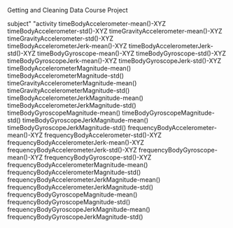 Getting and Cleaning Data Course Project

subject" "activity 
timeBodyAccelerometer-mean()-XYZ 
timeBodyAccelerometer-std()-XYZ 
timeGravityAccelerometer-mean()-XYZ 
timeGravityAccelerometer-std()-XYZ  
timeBodyAccelerometerJerk-mean()-XYZ 
timeBodyAccelerometerJerk-std()-XYZ
timeBodyGyroscope-mean()-XYZ 
timeBodyGyroscope-std()-XYZ 
timeBodyGyroscopeJerk-mean()-XYZ 
timeBodyGyroscopeJerk-std()-XYZ  
timeBodyAccelerometerMagnitude-mean() 
timeBodyAccelerometerMagnitude-std() 
timeGravityAccelerometerMagnitude-mean() 
timeGravityAccelerometerMagnitude-std() 
timeBodyAccelerometerJerkMagnitude-mean() 
timeBodyAccelerometerJerkMagnitude-std() 
timeBodyGyroscopeMagnitude-mean() 
timeBodyGyroscopeMagnitude-std() 
timeBodyGyroscopeJerkMagnitude-mean() 
timeBodyGyroscopeJerkMagnitude-std() 
frequencyBodyAccelerometer-mean()-XYZ 
frequencyBodyAccelerometer-std()-XYZ 
frequencyBodyAccelerometerJerk-mean()-XYZ 
frequencyBodyAccelerometerJerk-std()-XYZ 
frequencyBodyGyroscope-mean()-XYZ 
frequencyBodyGyroscope-std()-XYZ 
frequencyBodyAccelerometerMagnitude-mean() 
frequencyBodyAccelerometerMagnitude-std() 
frequencyBodyAccelerometerJerkMagnitude-mean() 
frequencyBodyAccelerometerJerkMagnitude-std() 
frequencyBodyGyroscopeMagnitude-mean() 
frequencyBodyGyroscopeMagnitude-std() 
frequencyBodyGyroscopeJerkMagnitude-mean() 
frequencyBodyGyroscopeJerkMagnitude-std()